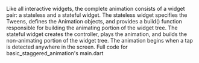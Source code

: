 Like all interactive widgets, the complete animation consists
of a widget pair: a stateless and a stateful widget.
The stateless widget specifies the Tweens,
defines the Animation objects, and provides a build() function
responsible for building the animating portion of the widget tree.
The stateful widget creates the controller, plays the animation,
and builds the non-animating portion of the widget tree.
The animation begins when a tap is detected anywhere in the screen.
Full code for basic_staggered_animation's main.dart
